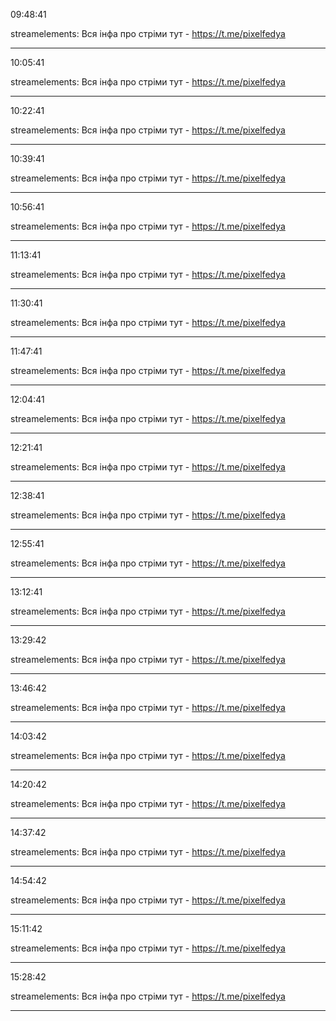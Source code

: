 09:48:41

streamelements: Вся інфа про стріми тут - https://t.me/pixelfedya

---

10:05:41

streamelements: Вся інфа про стріми тут - https://t.me/pixelfedya

---

10:22:41

streamelements: Вся інфа про стріми тут - https://t.me/pixelfedya

---

10:39:41

streamelements: Вся інфа про стріми тут - https://t.me/pixelfedya

---

10:56:41

streamelements: Вся інфа про стріми тут - https://t.me/pixelfedya

---

11:13:41

streamelements: Вся інфа про стріми тут - https://t.me/pixelfedya

---

11:30:41

streamelements: Вся інфа про стріми тут - https://t.me/pixelfedya

---

11:47:41

streamelements: Вся інфа про стріми тут - https://t.me/pixelfedya

---

12:04:41

streamelements: Вся інфа про стріми тут - https://t.me/pixelfedya

---

12:21:41

streamelements: Вся інфа про стріми тут - https://t.me/pixelfedya

---

12:38:41

streamelements: Вся інфа про стріми тут - https://t.me/pixelfedya

---

12:55:41

streamelements: Вся інфа про стріми тут - https://t.me/pixelfedya

---

13:12:41

streamelements: Вся інфа про стріми тут - https://t.me/pixelfedya

---

13:29:42

streamelements: Вся інфа про стріми тут - https://t.me/pixelfedya

---

13:46:42

streamelements: Вся інфа про стріми тут - https://t.me/pixelfedya

---

14:03:42

streamelements: Вся інфа про стріми тут - https://t.me/pixelfedya

---

14:20:42

streamelements: Вся інфа про стріми тут - https://t.me/pixelfedya

---

14:37:42

streamelements: Вся інфа про стріми тут - https://t.me/pixelfedya

---

14:54:42

streamelements: Вся інфа про стріми тут - https://t.me/pixelfedya

---

15:11:42

streamelements: Вся інфа про стріми тут - https://t.me/pixelfedya

---

15:28:42

streamelements: Вся інфа про стріми тут - https://t.me/pixelfedya

---

